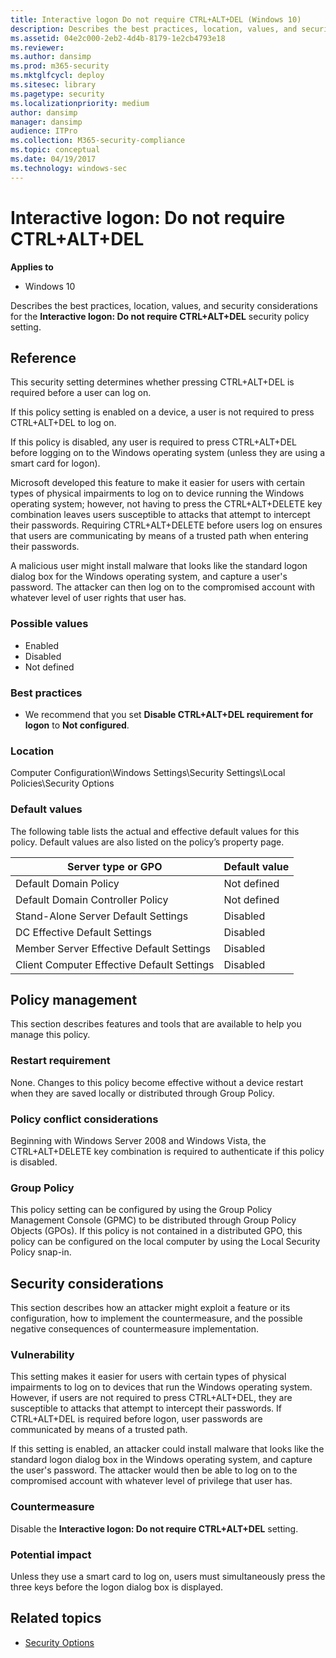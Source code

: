 ```yaml
---
title: Interactive logon Do not require CTRL+ALT+DEL (Windows 10)
description: Describes the best practices, location, values, and security considerations for the Interactive logon Do not require CTRL+ALT+DEL security policy setting.
ms.assetid: 04e2c000-2eb2-4d4b-8179-1e2cb4793e18
ms.reviewer: 
ms.author: dansimp
ms.prod: m365-security
ms.mktglfcycl: deploy
ms.sitesec: library
ms.pagetype: security
ms.localizationpriority: medium
author: dansimp
manager: dansimp
audience: ITPro
ms.collection: M365-security-compliance
ms.topic: conceptual
ms.date: 04/19/2017
ms.technology: windows-sec
---
```

# Interactive logon: Do not require CTRL+ALT+DEL

**Applies to**
- Windows 10

Describes the best practices, location, values, and security considerations for the **Interactive logon: Do not require CTRL+ALT+DEL** security policy setting.

## Reference

This security setting determines whether pressing CTRL+ALT+DEL is required before a user can log on.

If this policy setting is enabled on a device, a user is not required to press CTRL+ALT+DEL to log on.

If this policy is disabled, any user is required to press CTRL+ALT+DEL before logging on to the Windows operating system (unless they are using a smart card for logon).

Microsoft developed this feature to make it easier for users with certain types of physical impairments to log on to device running the Windows operating system; however, not having to press the CTRL+ALT+DELETE key combination leaves users susceptible to attacks that attempt to intercept their passwords. Requiring CTRL+ALT+DELETE before users log on ensures that users are communicating by means of a trusted path when entering their passwords.

A malicious user might install malware that looks like the standard logon dialog box for the Windows operating system, and capture a user's password. The attacker can then log on to the compromised account with whatever level of user rights that user has.

### Possible values

- Enabled
- Disabled
- Not defined

### Best practices

- We recommend that you set **Disable CTRL+ALT+DEL requirement for logon** to **Not configured**.

### Location

Computer Configuration\\Windows Settings\\Security Settings\\Local Policies\\Security Options

### Default values

The following table lists the actual and effective default values for this policy. Default values are also listed on the policy’s property page.

| Server type or GPO | Default value |
| - | - |
| Default Domain Policy | Not defined| 
| Default Domain Controller Policy | Not defined| 
| Stand-Alone Server Default Settings | Disabled| 
| DC Effective Default Settings | Disabled| 
| Member Server Effective Default Settings | Disabled| 
| Client Computer Effective Default Settings | Disabled| 
 
## Policy management

This section describes features and tools that are available to help you manage this policy.

### Restart requirement

None. Changes to this policy become effective without a device restart when they are saved locally or distributed through Group Policy.

### Policy conflict considerations

Beginning with Windows Server 2008 and Windows Vista, the CTRL+ALT+DELETE key combination is required to authenticate if this policy is disabled.

### Group Policy

This policy setting can be configured by using the Group Policy Management Console (GPMC) to be distributed through Group Policy Objects (GPOs). If this policy is not contained in a distributed GPO, this policy can be configured on the local computer by using the Local Security Policy snap-in.

## Security considerations

This section describes how an attacker might exploit a feature or its configuration, how to implement the countermeasure, and the possible negative consequences of countermeasure implementation.

### Vulnerability

This setting makes it easier for users with certain types of physical impairments to log on to devices that run the Windows operating system. However, if users are not required to press CTRL+ALT+DEL, they are susceptible to attacks that attempt to intercept their passwords. If CTRL+ALT+DEL is required before logon, user passwords are communicated by means of a trusted path.

If this setting is enabled, an attacker could install malware that looks like the standard logon dialog box in the Windows operating system, and capture the user's password. The attacker would then be able to log on to the compromised account with whatever level of privilege that user has.

### Countermeasure

Disable the **Interactive logon: Do not require CTRL+ALT+DEL** setting.

### Potential impact

Unless they use a smart card to log on, users must simultaneously press the three keys before the logon dialog box is displayed.

## Related topics

- [Security Options](security-options.md)
